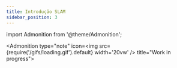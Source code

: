 ```yaml
---
title: Introdução SLAM
sidebar_position: 3
---
```


import Admonition from '@theme/Admonition';

<Admonition 
    type="note" 
    icon=<img src={require('/gifs/loading.gif').default} width='20vw' />
    title="Work in progress">
</Admonition>


